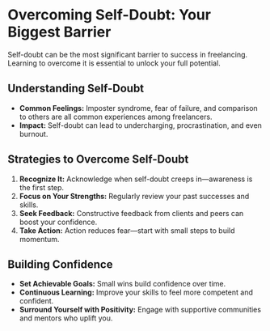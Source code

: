 # Overcoming Self-Doubt: Your Biggest Barrier

Self-doubt can be the most significant barrier to success in freelancing. Learning to overcome it is essential to unlock your full potential.

## Understanding Self-Doubt

- **Common Feelings:** Imposter syndrome, fear of failure, and comparison to others are all common experiences among freelancers.
- **Impact:** Self-doubt can lead to undercharging, procrastination, and even burnout.

## Strategies to Overcome Self-Doubt

1. **Recognize It:** Acknowledge when self-doubt creeps in—awareness is the first step.
2. **Focus on Your Strengths:** Regularly review your past successes and skills.
3. **Seek Feedback:** Constructive feedback from clients and peers can boost your confidence.
4. **Take Action:** Action reduces fear—start with small steps to build momentum.

## Building Confidence

- **Set Achievable Goals:** Small wins build confidence over time.
- **Continuous Learning:** Improve your skills to feel more competent and confident.
- **Surround Yourself with Positivity:** Engage with supportive communities and mentors who uplift you.
